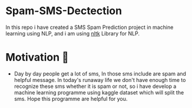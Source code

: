 # Spam-SMS-Dectection
In this repo i have created a SMS Spam Prediction project in machine learning using NLP, and i am using [nltk](https://pypi.org/project/nltk/) Library for NLP.
# Motivation :monocle_face:
  - Day by day people get a lot of sms, In those sms include are spam and helpful message. In today's runaway life we don't have enough time to recognize these sms whether it is spam or not, so i have develop a machine learning programme using kaggle dataset which will split the sms. Hope this programme are helpful for you.
